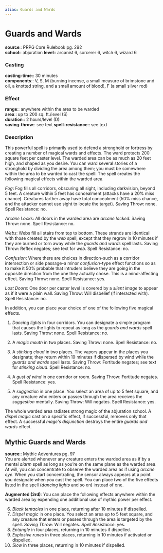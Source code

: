 ```yaml
---
alias: Guards and Wards
---
```


# Guards and Wards 

**source**:: PRPG Core Rulebook pg. 292  
**school**:: abjuration
**level**:: arcanist 6, sorcerer 6, witch 6, wizard 6

### Casting 

**casting-time**:: 30 minutes  
**components**:: V, S, M (burning incense, a small measure of brimstone and oil, a knotted string, and a small amount of blood), F (a small silver rod)

### Effect 

**range**:: anywhere within the area to be warded  
**area**:: up to 200 sq. ft./level (S)  
**duration**:: 2 hours/level (D)  
**saving-throw**:: see text
**spell-resistance**:: see text

### Description 

This powerful spell is primarily used to defend a stronghold or fortress by creating a number of magical wards and effects. The ward protects 200 square feet per caster level. The warded area can be as much as 20 feet high, and shaped as you desire. You can ward several stories of a stronghold by dividing the area among them; you must be somewhere within the area to be warded to cast the spell. The spell creates the following magical effects within the warded area.  
  
*Fog*: Fog fills all corridors, obscuring all sight, including darkvision, beyond 5 feet. A creature within 5 feet has concealment (attacks have a 20% miss chance). Creatures farther away have total concealment (50% miss chance, and the attacker cannot use sight to locate the target). Saving Throw: none. Spell Resistance: no.  
  
*Arcane Locks*: All doors in the warded area are *arcane locked*. Saving Throw: none. Spell Resistance: no.  
  
*Webs*: Webs fill all stairs from top to bottom. These strands are identical with those created by the *web* spell, except that they regrow in 10 minutes if they are burned or torn away while the *guards and wards* spell lasts. Saving Throw: Reflex negates; see text for *web*. Spell Resistance: no.  
  
*Confusion*: Where there are choices in direction-such as a corridor intersection or side passage-a minor *confusion*-type effect functions so as to make it 50% probable that intruders believe they are going in the opposite direction from the one they actually chose. This is a mind-affecting effect. Saving Throw: none. Spell Resistance: yes.  
  
*Lost Doors*: One door per caster level is covered by a *silent image* to appear as if it were a plain wall. Saving Throw: Will disbelief (if interacted with). Spell Resistance: no.  
  
In addition, you can place your choice of one of the following five magical effects.  
  
1. *Dancing lights* in four corridors. You can designate a simple program that causes the lights to repeat as long as the *guards and wards* spell lasts. Saving Throw: none. Spell Resistance: no.  
  
2. A *magic mouth* in two places. Saving Throw: none. Spell Resistance: no.  
  
3. A *stinking cloud* in two places. The vapors appear in the places you designate; they return within 10 minutes if dispersed by wind while the *guards and wards* spell lasts. Saving Throw: Fortitude negates; see text for *stinking cloud*. Spell Resistance: no.  
  
4. A *gust of wind* in one corridor or room. Saving Throw: Fortitude negates. Spell Resistance: yes.  
  
5. A *suggestion* in one place. You select an area of up to 5 feet square, and any creature who enters or passes through the area receives the *suggestion* mentally. Saving Throw: Will negates. Spell Resistance: yes.  
  
The whole warded area radiates strong magic of the abjuration school. A *dispel magic* cast on a specific effect, if successful, removes only that effect. A successful *mage's disjunction* destroys the entire *guards and wards* effect.

## Mythic Guards and Wards 

**source**:: Mythic Adventures pg. 97  
You are alerted whenever any creature enters the warded area as if by a mental *alarm* spell as long as you’re on the same plane as the warded area. At will, you can concentrate to observe the warded area as if using *arcane eye*. When you start concentrating, the sensor always appears at a point you designate when you cast the spell. You can place two of the five effects listed in the spell (*dancing lights* and so on) instead of one.  
  
**Augmented (3rd)**: You can place the following effects anywhere within the warded area by expending one additional use of mythic power per effect.  
  
6. *Black tentacles* in one place, returning after 10 minutes if dispelled.  
7. *Dispel magic* in one place. You select an area up to 5 feet square, and any creature that enters or passes through the area is targeted by the spell. *Saving Throw*: Will negates. *Spell Resistance*: yes.  
8. *Entangle* in four places, returning in 10 minutes if dispelled.  
9. *Explosive runes* in three places, returning in 10 minutes if activated or dispelled.  
10. *Slow* in three places, returning in 10 minutes if dispelled.

